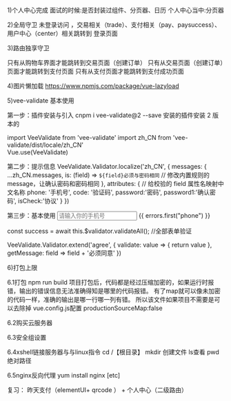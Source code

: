1)个人中心完成
面试的时候:是否封装过组件、分页器、日历
个人中心当中:分页器

2)全局守卫
未登录访问 ，交易相关（trade）、支付相关（pay、paysuccess）、用户中心（center）相关跳转到  登录页面


3)路由独享守卫

只有从购物车界面才能跳转到交易页面（创建订单）
只有从交易页面（创建订单）页面才能跳转到支付页面
只有从支付页面才能跳转到支付成功页面


4)图片懒加载
https://www.npmjs.com/package/vue-lazyload









5)vee-validate 基本使用

第一步：插件安装与引入
cnpm i vee-validate@2 --save 安装的插件安装 2 版本的

import VeeValidate from 'vee-validate'
import zh_CN from 'vee-validate/dist/locale/zh_CN'  
Vue.use(VeeValidate)

第二步：提示信息
VeeValidate.Validator.localize('zh_CN', {
messages: {
...zh_CN.messages,
is: (field) => `${field}必须与密码相同` // 修改内置规则的 message，让确认密码和密码相同
},
attributes: { // 给校验的 field 属性名映射中文名称
phone: '手机号',
code: '验证码',
password:'密码',
password1:'确认密码',
isCheck:'协议'
}
})

第三步：基本使用
<input
          placeholder="请输入你的手机号"
          v-model="phone"
          name="phone"
          v-validate="{ required: true, regex: /^1\d{10}$/ }"
          :class="{ invalid: errors.has('phone') }"
        />
<span class="error-msg">{{ errors.first("phone") }}</span>

const success = await this.\$validator.validateAll(); //全部表单验证

VeeValidate.Validator.extend('agree', {
validate: value => {
return value
},
getMessage: field => field + '必须同意'
})


6)打包上限

6.1打包 npm run build 
项目打包后，代码都是经过压缩加密的，如果运行时报错，输出的错误信息无法准确得知是哪里的代码报错。 
有了map就可以像未加密的代码一样，准确的输出是哪一行哪一列有错。
所以该文件如果项目不需要是可以去除掉
vue.config.js配置
productionSourceMap:false


6.2购买云服务器


6.3安全组设置


6.4xshell链接服务器与与linux指令
cd /【根目录】  mkdir 创建文件   ls查看  pwd 绝对路径


6.5nginx反向代理
yum install nginx [etc]









复习：
昨天支付（elementUI+ qrcode ） + 个人中心（二级路由）